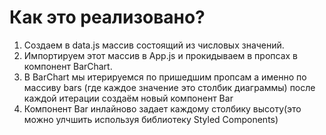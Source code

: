 # Как это реализовано?

1. Создаем в data.js массив состоящий из числовых значений.
2. Импортируем этот массив в App.js и прокидываем в пропсах в компонент BarChart.
3. В BarChart мы итерируемся по пришедшим пропсам а именно по массиву bars (где каждое значение это столбик диаграммы) после каждой итерации создаём новый компонент Bar
4. Компонент Bar инлайново задает каждому столбику высоту(это можно улчшить используя библиотеку Styled Components)